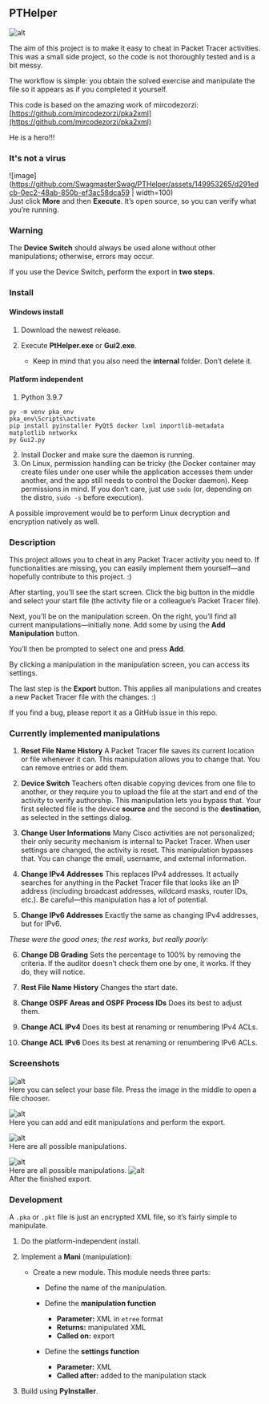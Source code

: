 ## PTHelper

![alt](imgs/HomeScreen.png)

The aim of this project is to make it easy to cheat in Packet Tracer activities.
This was a small side project, so the code is not thoroughly tested and is a bit messy.

The workflow is simple: you obtain the solved exercise and manipulate the file so it appears as if you completed it yourself.

This code is based on the amazing work of mircodezorzi:
[https://github.com/mircodezorzi/pka2xml](https://github.com/mircodezorzi/pka2xml)

He is a hero!!!

### It's not a virus

![image](https://github.com/SwagmasterSwag/PTHelper/assets/149953265/d291edcb-0ec2-48ab-850b-ef3ac58dca59 | width=100)<br>
Just click **More** and then **Execute**. It’s open source, so you can verify what you’re running.

### Warning

The **Device Switch** should always be used alone without other manipulations; otherwise, errors may occur.

If you use the Device Switch, perform the export in **two steps**.

### Install

#### Windows install

1. Download the newest release.
2. Execute **PtHelper.exe** or **Gui2.exe**.

   * Keep in mind that you also need the **internal** folder. Don’t delete it.

#### Platform independent

1. Python 3.9.7

```shell
py -m venv pka_env
pka_env\Scripts\activate
pip install pyinstaller PyQt5 docker lxml importlib-metadata matplotlib networkx
py Gui2.py
```

2. Install Docker and make sure the daemon is running.
3. On Linux, permission handling can be tricky (the Docker container may create files under one user while the application accesses them under another, and the app still needs to control the Docker daemon). Keep permissions in mind. If you don’t care, just use `sudo` (or, depending on the distro, `sudo -s` before execution).

A possible improvement would be to perform Linux decryption and encryption natively as well.

### Description

This project allows you to cheat in any Packet Tracer activity you need to. If functionalities are missing, you can easily implement them yourself—and hopefully contribute to this project. :)

After starting, you’ll see the start screen. Click the big button in the middle and select your start file (the activity file or a colleague’s Packet Tracer file).

Next, you’ll be on the manipulation screen. On the right, you’ll find all current manipulations—initially none. Add some by using the **Add Manipulation** button.

You’ll then be prompted to select one and press **Add**.

By clicking a manipulation in the manipulation screen, you can access its settings.

The last step is the **Export** button. This applies all manipulations and creates a new Packet Tracer file with the changes. :)

If you find a bug, please report it as a GitHub issue in this repo.

### Currently implemented manipulations

1. **Reset File Name History**
   A Packet Tracer file saves its current location or file whenever it can. This manipulation allows you to change that. You can remove entries or add them.

2. **Device Switch**
   Teachers often disable copying devices from one file to another, or they require you to upload the file at the start and end of the activity to verify authorship. This manipulation lets you bypass that.
   Your first selected file is the device **source** and the second is the **destination**, as selected in the settings dialog.

3. **Change User Informations**
   Many Cisco activities are not personalized; their only security mechanism is internal to Packet Tracer. When user settings are changed, the activity is reset. This manipulation bypasses that.
   You can change the email, username, and external information.

4. **Change IPv4 Addresses**
   This replaces IPv4 addresses. It actually searches for anything in the Packet Tracer file that looks like an IP address (including broadcast addresses, wildcard masks, router IDs, etc.).
   Be careful—this manipulation has a lot of potential.

5. **Change IPv6 Addresses**
   Exactly the same as changing IPv4 addresses, but for IPv6.

*These were the good ones; the rest works, but really poorly:*

6. **Change DB Grading**
   Sets the percentage to 100% by removing the criteria. If the auditor doesn’t check them one by one, it works. If they do, they will notice.

7. **Rest File Name History**
   Changes the start date.

8. **Change OSPF Areas and OSPF Process IDs**
   Does its best to adjust them.

9. **Change ACL IPv4**
   Does its best at renaming or renumbering IPv4 ACLs.

10. **Change ACL IPv6**
    Does its best at renaming or renumbering IPv6 ACLs.

### Screenshots

![alt](imgs/FileSelect.png)<br>
Here you can select your base file. Press the image in the middle to open a file chooser.

![alt](imgs/HomeScreen.png)<br>
Here you can add and edit manipulations and perform the export.

![alt](imgs/Manis.png)<br>
Here are all possible manipulations.

![alt](imgs/ChangeIpInAction.png)<br>
Here are all possible manipulations.
![alt](imgs/Finshed.png)<br>
After the finished export.

### Development

A `.pka` or `.pkt` file is just an encrypted XML file, so it’s fairly simple to manipulate.

1. Do the platform-independent install.
2. Implement a **Mani** (manipulation):

   * Create a new module. This module needs three parts:

     * Define the name of the manipulation.
     * Define the **manipulation function**

       * **Parameter:** XML in `etree` format
       * **Returns:** manipulated XML
       * **Called on:** export
     * Define the **settings function**

       * **Parameter:** XML
       * **Called after:** added to the manipulation stack
3. Build using **PyInstaller**.
